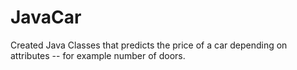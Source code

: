 # JavaCar
Created Java Classes that predicts the price of a car depending on attributes -- for example number of doors.
